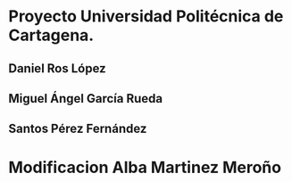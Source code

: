 # Proyecto Universidad Politécnica de Cartagena.


## Daniel Ros López

## Miguel Ángel García Rueda

## Santos Pérez Fernández

# Modificacion Alba Martinez Meroño
